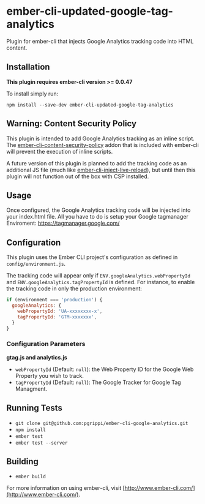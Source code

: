 # ember-cli-updated-google-tag-analytics

Plugin for ember-cli that injects Google Analytics tracking code into HTML content.

## Installation

**This plugin requires ember-cli version >= 0.0.47**

To install simply run:

```
npm install --save-dev ember-cli-updated-google-tag-analytics
```

## Warning: Content Security Policy

This plugin is intended to add Google Analytics tracking as an inline script. The [ember-cli-content-security-policy](https://github.com/rwjblue/ember-cli-content-security-policy) addon that is included with ember-cli will prevent the execution of inline scripts.

A future version of this plugin is planned to add the tracking code as an additional JS file (much like [ember-cli-inject-live-reload](https://github.com/rwjblue/ember-cli-inject-live-reload)), but until then this plugin will not function out of the box with CSP installed.

## Usage

Once configured, the Google Analytics tracking code will be injected into your index.html file. All you have to do is setup your Google tagmanager Enviroment: https://tagmanager.google.com/


## Configuration

This plugin uses the Ember CLI project's configuration as defined in `config/environment.js`.

The tracking code will appear only if `ENV.googleAnalytics.webPropertyId` and `ENV.googleAnalytics.tagPropertyId` is defined. For instance, to enable the tracking code in only the production environment:

```javascript
if (environment === 'production') {
  googleAnalytics: {
    webPropertyId: 'UA-xxxxxxxx-x',
    tagPropertyId: 'GTM-xxxxxxx',
  }
}
```

### Configuration Parameters

**gtag.js and analytics.js**

* `webPropertyId` (Default: `null`): the Web Property ID for the Google Web Property you wish to track.
* `tagPropertyId` (Default: `null`): The Google Tracker for Google Tag Managment.

## Running Tests

* `git clone git@github.com:pgrippi/ember-cli-google-analytics.git`
* `npm install`
* `ember test`
* `ember test --server`

## Building

* `ember build`

For more information on using ember-cli, visit [http://www.ember-cli.com/](http://www.ember-cli.com/).

